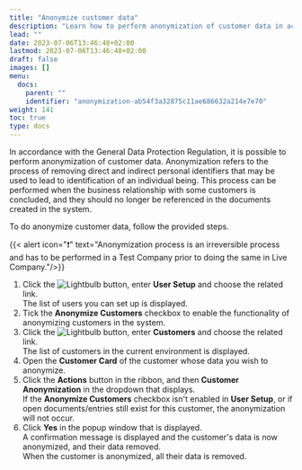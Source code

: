 ```yaml
---
title: "Anonymize customer data"
description: "Learn how to perform anonymization of customer data in accordance with GDPR."
lead: ""
date: 2023-07-06T13:46:48+02:00
lastmod: 2023-07-06T13:46:48+02:00
draft: false
images: []
menu:
  docs:
    parent: ""
    identifier: "anonymization-ab54f3a32875c11ae686632a214e7e70"
weight: 141
toc: true
type: docs
---
```


In accordance with the General Data Protection Regulation, it is possible to perform anonymization of customer data. Anonymization refers to the process of removing direct and indirect personal identifiers that may be used to lead to identification of an individual being. This process can be performed when the business relationship with some customers is concluded, and they should no longer be referenced in the documents created in the system. 

To do anonymize customer data, follow the provided steps.

{{< alert icon="❗" text="Anonymization process is an irreversible process and has to be performed in a Test Company prior to doing the same in Live Company."/>}}


1. Click the ![Lightbulb](Lightbulb_icon.PNG) button, enter **User Setup** and choose the related link.       
   The list of users you can set up is displayed.    
2. Tick the **Anonymize Customers** checkbox to enable the functionality of anonymizing customers in the system. 
3. Click the ![Lightbulb](Lightbulb_icon.PNG) button, enter **Customers** and choose the related link.     
   The list of customers in the current environment is displayed. 
4. Open the **Customer Card** of the customer whose data you wish to anonymize. 
5. Click the **Actions** button in the ribbon, and then **Customer Anonymization** in the dropdown that displays.      
   If the **Anonymize Customers** checkbox isn't enabled in **User Setup**, or if open documents/entries still exist for this customer, the anonymization will not occur. 
6. Click **Yes** in the popup window that is displayed.     
   A confirmation message is displayed and the customer's data is now anonymized, and their data removed.     
   When the customer is anonymized, all their data is removed. 